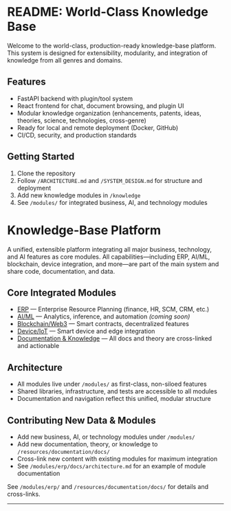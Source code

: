 # README: World-Class Knowledge Base

Welcome to the world-class, production-ready knowledge-base platform. This system is designed for extensibility, modularity, and integration of knowledge from all genres and domains.

## Features
- FastAPI backend with plugin/tool system
- React frontend for chat, document browsing, and plugin UI
- Modular knowledge organization (enhancements, patents, ideas, theories, science, technologies, cross-genre)
- Ready for local and remote deployment (Docker, GitHub)
- CI/CD, security, and production standards

## Getting Started
1. Clone the repository
2. Follow `/ARCHITECTURE.md` and `/SYSTEM_DESIGN.md` for structure and deployment
3. Add new knowledge modules in `/knowledge`
4. See `/modules/` for integrated business, AI, and technology modules

# Knowledge-Base Platform

A unified, extensible platform integrating all major business, technology, and AI features as core modules. All capabilities—including ERP, AI/ML, blockchain, device integration, and more—are part of the main system and share code, documentation, and data.

## Core Integrated Modules
- [ERP](/modules/erp/) — Enterprise Resource Planning (finance, HR, SCM, CRM, etc.)
- [AI/ML](/modules/ai/) — Analytics, inference, and automation *(coming soon)*
- [Blockchain/Web3](/modules/erp/contracts/) — Smart contracts, decentralized features
- [Device/IoT](/modules/erp/smart_devices/) — Smart device and edge integration
- [Documentation & Knowledge](/resources/documentation/docs/) — All docs and theory are cross-linked and actionable

## Architecture
- All modules live under `/modules/` as first-class, non-siloed features
- Shared libraries, infrastructure, and tests are accessible to all modules
- Documentation and navigation reflect this unified, modular structure

## Contributing New Data & Modules
- Add new business, AI, or technology modules under `/modules/`
- Add new documentation, theory, or knowledge to `/resources/documentation/docs/`
- Cross-link new content with existing modules for maximum integration
- See `/modules/erp/docs/architecture.md` for an example of module documentation

See `/modules/erp/` and `/resources/documentation/docs/` for details and cross-links.

---
